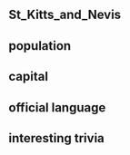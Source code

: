 ## St_Kitts_and_Nevis
##  population


##  capital

 
##  official language


##  interesting trivia



